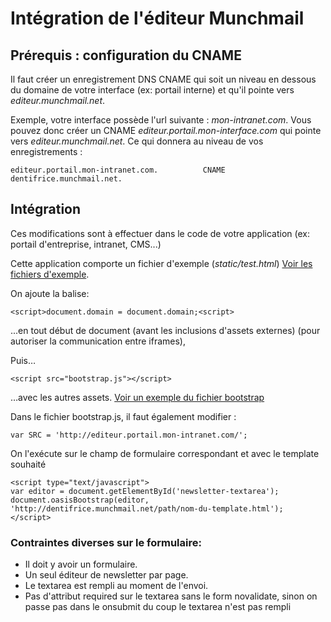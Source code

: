 Intégration de l'éditeur Munchmail
==================================

## Prérequis : configuration du CNAME

Il faut créer un enregistrement DNS CNAME qui soit un niveau en dessous du
domaine de votre interface (ex: portail interne) et qu'il pointe vers
*editeur.munchmail.net*.

Exemple, votre interface possède l'url suivante : *mon-intranet.com*. Vous pouvez
donc créer un CNAME *editeur.portail.mon-interface.com* qui pointe vers
*editeur.munchmail.net*. Ce qui donnera au niveau de vos enregistrements :

	editeur.portail.mon-intranet.com.          CNAME           dentifrice.munchmail.net.

## Intégration

Ces modifications sont à effectuer dans le code de votre application (ex:
portail d'entreprise, intranet, CMS...)

Cette application comporte un fichier d'exemple (*static/test.html*) [Voir les fichiers d'exemple](exemple.md). 


On ajoute la balise:

    <script>document.domain = document.domain;<script>

...en tout début de document (avant les inclusions d'assets externes) (pour
autoriser la communication entre iframes),

Puis…

	<script src="bootstrap.js"></script>

…avec les autres assets. [Voir un exemple du fichier bootstrap](exemple.md#le-fichier-bootstrapjs)

Dans le fichier bootstrap.js, il faut également modifier :

	var SRC = 'http://editeur.portail.mon-intranet.com/';

On l'exécute sur le champ de formulaire correspondant et avec le template souhaité

	<script type="text/javascript">
	var editor = document.getElementById('newsletter-textarea');
	document.oasisBootstrap(editor, 'http://dentifrice.munchmail.net/path/nom-du-template.html');
	</script>

### Contraintes diverses sur le formulaire:

* Il doit y avoir un formulaire.
* Un seul éditeur de newsletter par page.
* Le textarea est rempli au moment de l'envoi.
* Pas d'attribut required sur le textarea sans le form novalidate, sinon on passe pas dans le onsubmit du coup le textarea n'est pas rempli
